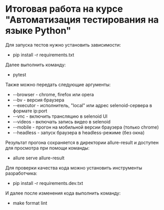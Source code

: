 # Итоговая работа на курсе "Автоматизация тестирования на языке Python"

Для запуска тестов нужно установить зависимости:
* pip install -r requirements.txt

Далее выполнить команду:
* pytest

Также можно передать следующие аргументы:
* --browser - chrome, firefox или opera
* --bv - версия браузера
* --executor - исполнитель, "local" или адрес selenoid-сервера в формате ip:port
* --vnc - включить трансляцию в selenoid UI
* --videos - включать запись видео в selenoid
* --mobile - прогон на мобильной версии браузера (только chrome)
* --headless - запуск браузера в headless-режиме (без окна)

Результат прогона сохраняется в директории allure-result и доступен для просмотра
при помощи команды:
* allure serve allure-result

Для проверки качества кода можно установить инструменты разработчика:
* pip install -r requirements.dev.txt

И далее после изменения кода выполнить команду:
* make format lint